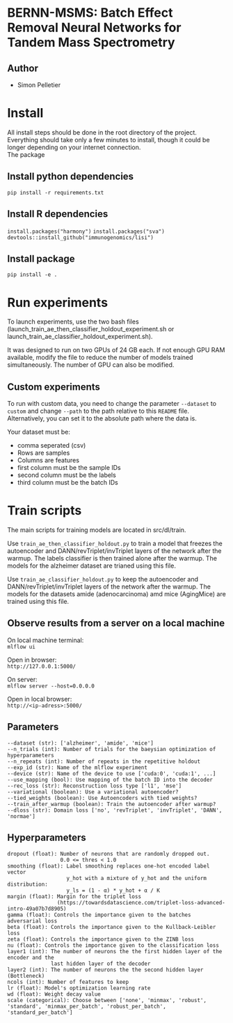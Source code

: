 # BERNN-MSMS: Batch Effect Removal Neural Networks for Tandem Mass Spectrometry

## Author

* Simon Pelletier

# Install
All install steps should be done in the root directory of the project. <br/>
Everything should take only a few minutes to install,
though it could be longer depending on your internet connection. <br/>
The package 

## Install python dependencies
`pip install -r requirements.txt`

## Install R dependencies
`install.packages("harmony")`
`install.packages("sva")`
`devtools::install_github("immunogenomics/lisi")`

## Install package
`pip install -e .`

# Run experiments
To launch experiments, use the two bash files (launch_train_ae_then_classifier_holdout_experiment.sh or 
launch_train_ae_classifier_holdout_experiment.sh).

It was designed to run on two GPUs of 24 GB each. If not enough GPU RAM available, modify the file to reduce the
number of models trained simultaneously. The number of GPU can also be modified.

## Custom experiments
To run with custom data, you need to change the parameter `--dataset` to `custom` and change `--path` to the path 
relative to this `README` file. Alternatively, you can set it to the absolute path where the data is. 

Your dataset must be:
- comma seperated (csv)
- Rows are samples
- Columns are features
- first column must be the sample IDs
- second column must be the labels
- third column must be the batch IDs

# Train scripts
The main scripts for training models are located in src/dl/train. 

Use `train_ae_then_classifier_holdout.py` 
to train a model that freezes the autoencoder and DANN/revTriplet/invTriplet layers of the network after the warmup. 
The labels classifier is then trained alone after the warmup. The models for the alzheimer dataset are trianed
using this file.

Use `train_ae_classifier_holdout.py` to keep the autoencoder and 
DANN/revTriplet/invTriplet layers of the network after the warmup. The models for the datasets amide (adenocarcinoma) amd mice 
(AgingMice) are trained using this file.

## Observe results from a server on a local machine 
On local machine terminal:<br/>
`mlflow ui`

Open in browser:<br/>
`http://127.0.0.1:5000/`

On server:<br/>
`mlflow server --host=0.0.0.0`

Open in local browser:<br/>
`http://<ip-adress>:5000/`


## Parameters
    --dataset (str): ['alzheimer', 'amide', 'mice']
    --n_trials (int): Number of trials for the baeysian optimization of hyperparameters
    --n_repeats (int): Number of repeats in the repetitive holdout
    --exp_id (str): Name of the mlflow experiment
    --device (str): Name of the device to use ['cuda:0', 'cuda:1', ...]
    --use_mapping (bool): Use mapping of the batch ID into the decoder
    --rec_loss (str): Reconstruction loss type ['l1', 'mse']
    --variational (boolean): Use a variational autoencoder?
    --tied_weights (boolean): Use Autoencoders with tied weights?
    --train_after_warmup (boolean): Train the autoencoder after warmup?
    --dloss (str): Domain loss ['no', 'revTriplet', 'invTriplet', 'DANN', 'normae']

## Hyperparameters
    dropout (float): Number of neurons that are randomly dropped out. 
                     0.0 <= thres < 1.0
    smoothing (float): Label smoothing replaces one-hot encoded label vector 
                       y_hot with a mixture of y_hot and the uniform distribution:
                       y_ls = (1 - α) * y_hot + α / K
    margin (float): Margin for the triplet loss 
                    (https://towardsdatascience.com/triplet-loss-advanced-intro-49a07b7d8905)
    gamma (float): Controls the importance given to the batches adversarial loss
    beta (float): Controls the importance given to the Kullback-Leibler loss
    zeta (float): Controls the importance given to the ZINB loss
    nu (float): Controls the importance given to the classification loss
    layer1 (int): The number of neurons the the first hidden layer of the encoder and the
                  last hidden layer of the decoder
    layer2 (int): The number of neurons the the second hidden layer (Bottleneck)
    ncols (int): Number of features to keep
    lr (float): Model's optimization learning rate
    wd (float): Weight decay value
    scale (categorical): Choose between ['none', 'minmax', 'robust', 'standard', 'minmax_per_batch', 'robust_per_batch', 'standard_per_batch']

